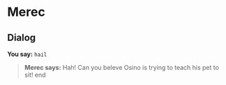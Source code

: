 # Merec


## Dialog

**You say:** `hail`



>**Merec says:** Hah! Can you beleve Osino is trying to teach his pet to sit!
end
